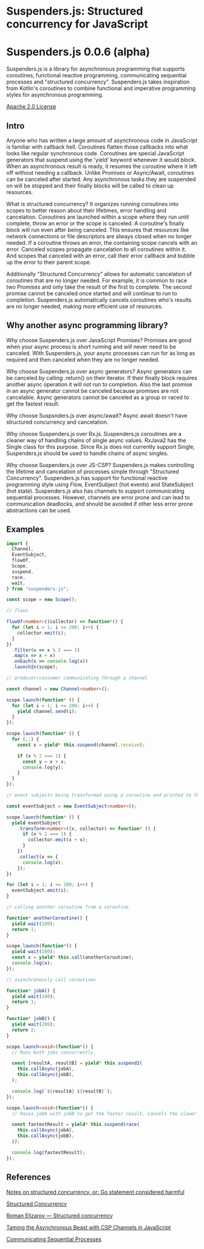 # Suspenders.js: Structured concurrency for JavaScript

# Suspenders.js 0.0.6 (alpha)

Suspenders.js is a library for asynchronous programming that supports coroutines, functional
reactive programming, communicating sequential processes and "structured concurrency".
Suspenders.js takes inspiration from Kotlin's coroutines to combine functional and imperative
programming styles for asynchronous programming.

[Apache 2.0 License](LICENSE)

## Intro

Anyone who has written a large amount of asynchronous code in JavaScript is familiar with callback
hell. Coroutines flatten those callbacks into what looks like regular synchronous code. Coroutines
are special JavaScript generators that suspend using the 'yield' keyword whenever it would block.
When an asynchronous result is ready, it resumes the coroutine where it left off without needing a
callback. Unlike Promises or Async/Await, coroutines can be canceled after started. Any asynchronous
tasks they are suspended on will be stopped and their finally blocks will be called to clean up
resources.

What is structured concurrency? It organizes running coroutines into scopes to better reason about
their lifetimes, error handling and cancelation. Coroutines are launched within a scope where they
run until complete, throw an error or the scope is canceled. A coroutine's finally block will run
even after being canceled. This ensures that resources like network connections or file descriptors
are always closed when no longer needed. If a coroutine throws an error, the containing scope
cancels with an error. Canceled scopes propagate cancelation to all coroutines within it. And scopes
that canceled with an error, call their error callback and bubble up the error to their parent
scope.

Additionally "Structured Concurrency" allows for automatic cancelation of coroutines that are no
longer needed. For example, it is common to race two Promises and only take the result of the first
to complete. The second promise cannot be canceled once started and will continue to run to
completion. Suspenders.js automatically cancels coroutines who's results are no longer needed,
making more efficient use of resources.

## Why another async programming library?

Why choose Suspenders.js over JavaScript Promises? Promises are good when your async process is
short running and will never need to be canceled. With Suspenders.js, your async processes can run
for as long as required and then canceled when they are no longer needed.

Why choose Suspenders.js over async generators? Async generators can be canceled by calling
.return() on their iterator. If their finally block requires another async operation it will not run
to completion. Also the last promise in an async generator cannot be canceled because promises are
not cancelable. Async generators cannot be canceled as a group or raced to get the fastest result.

Why choose Suspsnders.js over async/await? Async await doesn't have structured concurrency and
cancelation.

Why choose Suspenders.js over Rx.js. Suspenders.js coroutines are a cleaner way of handling
chains of single async values. RxJava2 has the Single<T> class for this purpose. Since Rx.js does
not currently support Single<T>, Suspenders.js should be used to handle chains of async singles.

Why choose Suspenders.js over JS-CSP? Suspenders.js makes controlling the lifetime and cancelation
of processes simple through "Structured Concurrency". Suspenders.js has support for functional
reactive programming style using Flow, EventSubject (hot events) and StateSubject (hot state).
Suspenders.js also has channels to support communicating sequential processes. However, channels are
error prone and can lead to communication deadlocks, and should be avoided if other less error prone
abstractions can be used.

## Examples

```ts
import {
  Channel,
  EventSubject,
  flowOf,
  Scope,
  suspend,
  race,
  wait,
} from "suspenders-js";

const scope = new Scope();

// flows

flowOf<number>((collector) => function*() {
  for (let i = 1; i <= 200; i++) {
    collector.emit(i);
  }
})
  .filter(x => x % 2 === 1)
  .map(x => x + x)
  .onEach(x => console.log(x))
  .launchIn(scope);

// producer/consumer communicating through a channel

const channel = new Channel<number>();

scope.launch(function* () {
  for (let i = 1; i <= 200; i++) {
    yield channel.send(i);
  }
});

scope.launch(function* () {
  for (;;) {
    const x = yield* this.suspend(channel.receive);

    if (x % 2 === 1) {
      const y = x + x;
      console.log(y);
    }
  }
});

// event subjects being transformed using a coroutine and printed to the console

const eventSubject = new EventSubject<number>();

scope.launch(function* () {
  yield eventSubject
    .transform<number>((x, collector) => function* () {
      if (x % 2 === 1) {
        collector.emit(x + x);
      }
    })
    .collect(x => {
      console.log(x);
    });
})

for (let i = 1; i <= 200; i++) {
  eventSubject.emit(i);
}

// calling another coroutine from a coroutine

function* anotherCoroutine() {
  yield wait(100);
  return 1;
}

scope.launch(function*() {
  yield wait(100);
  const x = yield* this.call(anotherCoroutine);
  console.log(x);
});

// asynchronously call coroutines

function* jobA() {
  yield wait(100);
  return 1;
}

function* jobB() {
  yield wait(200);
  return 2;
}

scope.launch<void>(function*() {
  // Runs both jobs concurrently.

  const [resultA, resultB] = yield* this.suspend2(
    this.callAsync(jobA),
    this.callAsync(jobB),
  );

  console.log(`${resultA} ${resultB}`);
});

scope.launch<void>(function*() {
  // Races jobA with jobB to get the faster result. Cancels the slower job.

  const fastestResult = yield* this.suspend(race(
    this.callAsync(jobA),
    this.callAsync(jobB),
  ));

  console.log(fastestResult);
});
```

## References

[Notes on structured concurrency, or: Go statement considered harmful](https://vorpus.org/blog/notes-on-structured-concurrency-or-go-statement-considered-harmful/)

[Structured Concurrency](https://250bpm.com/blog:71/)

[Roman Elizarov — Structured concurrency](https://www.youtube.com/watch?v=Mj5P47F6nJg)

[Taming the Asynchronous Beast with CSP Channels in JavaScript](https://archive.jlongster.com/Taming-the-Asynchronous-Beast-with-CSP-in-JavaScript)

[Communicating Sequential Processes](http://www.usingcsp.com/cspbook.pdf)
